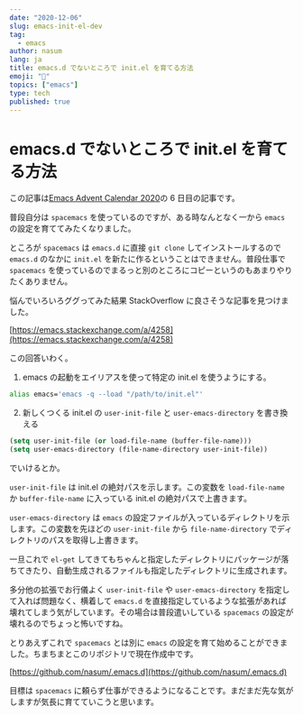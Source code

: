 ```yaml
---
date: "2020-12-06"
slug: emacs-init-el-dev
tag:
  - emacs
author: nasum
lang: ja
title: emacs.d でないところで init.el を育てる方法
emoji: "🍆"
topics: ["emacs"]
type: tech
published: true
---
```


# emacs.d でないところで init.el を育てる方法

この記事は[Emacs Advent Calendar 2020](https://qiita.com/advent-calendar/2020/emacs)の 6 日目の記事です。

普段自分は `spacemacs` を使っているのですが、ある時なんとなく一から `emacs` の設定を育ててみたくなりました。

ところが `spacemacs` は `emacs.d` に直接 `git clone` してインストールするので `emacs.d` のなかに `init.el` を新たに作るということはできません。普段仕事で `spacemacs` を使っているのでまるっと別のところにコピーというのもあまりやりたくありません。

悩んでいろいろググってみた結果 StackOverflow に良さそうな記事を見つけました。

[https://emacs.stackexchange.com/a/4258](https://emacs.stackexchange.com/a/4258)

この回答いわく。

1. emacs の起動をエイリアスを使って特定の init.el を使うようにする。

```zsh
alias emacs='emacs -q --load "/path/to/init.el"'
```

2. 新しくつくる init.el の `user-init-file` と `user-emacs-directory` を書き換える

```lisp
(setq user-init-file (or load-file-name (buffer-file-name)))
(setq user-emacs-directory (file-name-directory user-init-file))
```

でいけるとか。

`user-init-file` は init.el の絶対パスを示します。この変数を `load-file-name` か `buffer-file-name` に入っている init.el の絶対パスで上書きます。

`user-emacs-directory` は `emacs` の設定ファイルが入っているディレクトリを示します。この変数を先ほどの `user-init-file` から `file-name-directory` でディレクトリのパスを取得し上書きます。

一旦これで `el-get` してきてもちゃんと指定したディレクトリにパッケージが落ちてきたり、自動生成されるファイルも指定したディレクトリに生成されます。

多分他の拡張でお行儀よく `user-init-file` や `user-emacs-directory` を指定して入れば問題なく、横着して `emacs.d` を直接指定しているような拡張があれば壊れてしまう気がしています。その場合は普段遣いしている `spacemacs` の設定が壊れるのでちょっと怖いですね。

とりあえずこれで `spacemacs` とは別に `emacs` の設定を育て始めることができました。ちまちまとこのリポジトリで現在作成中です。

[https://github.com/nasum/.emacs.d](https://github.com/nasum/.emacs.d)

目標は `spacemacs` に頼らず仕事ができるようになることです。まだまだ先な気がしますが気長に育てていこうと思います。
